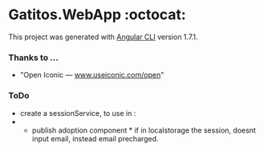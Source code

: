 # Gatitos.WebApp :octocat:

This project was generated with [Angular CLI](https://github.com/angular/angular-cli) version 1.7.1.

### Thanks to ...

- "Open Iconic — www.useiconic.com/open"


### ToDo

- create a sessionService, to use in :
- - publish adoption component * if in localstorage the session, doesnt input email, instead email precharged.

